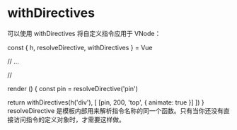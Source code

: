 <!--
 * @Author: tangdaoyong
 * @Date: 2021-06-27 18:27:20
 * @LastEditors: tangdaoyong
 * @LastEditTime: 2021-06-27 18:27:36
 * @Description: withDirectives
-->
# withDirectives

可以使用 withDirectives 将自定义指令应用于 VNode：

const { h, resolveDirective, withDirectives } = Vue

// ...

// <div v-pin:top.animate="200"></div>
render () {
  const pin = resolveDirective('pin')

  return withDirectives(h('div'), [
    [pin, 200, 'top', { animate: true }]
  ])
}
resolveDirective 是模板内部用来解析指令名称的同一个函数。只有当你还没有直接访问指令的定义对象时，才需要这样做。